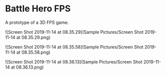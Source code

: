 # Battle Hero FPS
A prototype of a 3D FPS game.

![Screen Shot 2019-11-14 at 08.35.29](Sample Pictures/Screen Shot 2019-11-14 at 08.35.29.png)

![Screen Shot 2019-11-14 at 08.35.58](Sample Pictures/Screen Shot 2019-11-14 at 08.35.58.png)

![Screen Shot 2019-11-14 at 08.36.13](Sample Pictures/Screen Shot 2019-11-14 at 08.36.13.png)